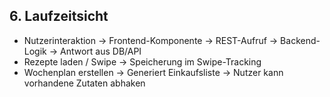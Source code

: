## 6. Laufzeitsicht

- Nutzerinteraktion → Frontend-Komponente → REST-Aufruf → Backend-Logik → Antwort aus DB/API
- Rezepte laden / Swipe → Speicherung im Swipe-Tracking
- Wochenplan erstellen → Generiert Einkaufsliste → Nutzer kann vorhandene Zutaten abhaken